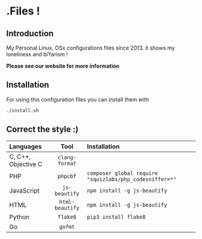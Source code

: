 # .Files !

## Introduction

My Personal Linux, OSx configurations files since 2013.
it shows my loneliness and biYarism !

**Please see our website for more information**

## Installation

For using this configuration files you can install them with

```sh
./install.sh
```

## Correct the style :)

| Languages           |       Tool      | Installation                                            |
|:--------------------|:----------------:|:-------------------------------------------------------|
| C, C++, Objective C | `clang-format`  |                                                         |
| PHP                 |    `phpcbf`     | `composer global require "squizlabs/php_codesniffer=*"` |
| JavaScript          |  `js-beautify`  | `npm install -g js-beautify`                            |
| HTML                | `html-beautify` | `npm install -g js-beautify`                            |
| Python              |     `flake8`    | `pip3 install flake8`                                   |
| Go                  |    `gofmt`      |                                                         |
